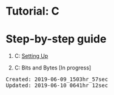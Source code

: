 # Tutorial: C
<h1>Step-by-step guide</h1>

1. C: <a href="https://medium.com/@mikaileliyah/c-set-up-ed7e3014c371">Setting Up</a>

1. C: Bits and Bytes [In progress]

<PRE>
Created: 2019-06-09_1503hr_57sec
Updated: 2019-06-10_0641hr_12sec
</PRE>